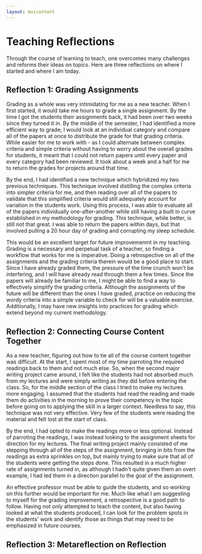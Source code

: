 ```yaml
---
layout: muicontent
---
```


# Teaching Reflections

Through the course of learning to teach, one overcomes many challenges and reforms their ideas on topics.  Here are three reflections on where I started and where I am today.

## Reflection 1: Grading Assignments

Grading as a whole was very intimidating for me as a new teacher.  When I first started, it would take me hours to grade a single assignment.  By the time I got the students their assignments back, it had been over two weeks since they turned it in.  By the middle of the semester, I had identified a more efficient way to grade; I would look at an individual category and compare all of the papers at once to distribute the grade for that grading criteria.  While easier for me to work with - as I could alternate between complex criteria and simple criteria without having to worry about the overall grades for students, it meant that I could not return papers until every paper and every category had been reviewed.  It took about a week and a half for me to return the grades for projects around that time.

By the end, I had identified a new technique which hybridized my two previous techniques.  This technique involved distilling the complex criteria into simpler criteria for me, and then reading over all of the papers to validate that this simplified criteria would still adequately account for variation in the students work.  Using this process, I was able to evaluate all of the papers individually one-after-another while still having a built in curve established in my methodology for grading.  This technique, while better, is still not that great.  I was able to return the papers within days, but that involved pulling a 20 hour day of grading and corrupting my sleep schedule.

This would be an excellent target for future improvemenmt in my teaching.  Grading is a necessary and perpetual task of a teacher, so finding a workflow that works for me is imperative.  Doing a retrospective on all of the assignments and the grading criteria therein would be a good place to start.  Since I have already graded them, the pressure of the time crunch won't be interfering, and I will have already read through them a few times.  Since the papers will already be familiar to me, I might be able to find a way to effectively simplify the grading criteria.  Although the assignments of the future will be different than the ones I have graded, practice on reducing the wordy criteria into a simple variable to check for will be a valuable exercise.  Additionally, I may have new insights into practices for grading which extend beyond my current methodology.

## Reflection 2: Connecting Course Content Together

As a new teacher, figuring out how to tie all of the course content together was difficult.  At the start, I spent most of my time parroting the required readings back to them and not much else.  So, when the second major writing project came around, I felt like the students had not absorbed much from my lectures and were simply writing as they did before entering the class.  So, for the middle section of the class I tried to make my lectures more engaging.  I assumed that the students had read the reading and made them do activities in the morning to prove their competency in the topic before going on to applying the skill in a larger context.  Needless to say, this technique was not very effective.  Very few of the students were reading the material and felt lost at the start of class.

By the end, I had opted to make the readings more or less optional.  Instead of parroting the readings, I was instead looking to the assignment sheets for direction for my lectures.  The final writing project mainly consisted of me stepping through all of the steps of the assignment, bringing in bits from the readings as extra sprinkles on top, but mainly trying to make sure that all of the students were getting the steps done.  This resulted in a much higher rate of assignments turned in, as although I hadn't quite given them an overt example, I had led them in a direction parallel to the goal of the assignment.

An effective professor must be able to guide the students, and so working on this further would be important for me.  Much like what I am suggesting to myself for the grading improvement, a retrospective is a good path to follow.  Having not only attempted to teach the content, but also having looked at what the students produced, I can look for the problem spots in the students' work and identify those as things that may need to be emphasized in future courses.

## Reflection 3: Metareflection on Reflection


